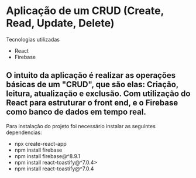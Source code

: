 # Aplicação de um CRUD (Create, Read, Update, Delete)


<p>Tecnologias utilizadas</p>

- React
- Firebase

## O intuito da aplicação é realizar as operações básicas de um "CRUD", que são elas: Criação, leitura, atualização e exclusão. Com utilização do React para estruturar o front end, e o Firebase como banco de dados em tempo real.



<p> Para instalação do projeto foi necessário instalar as seguintes dependencias: </p>

<ul>
   <li>npx create-react-app</li>
   <li>npm install firebase</li>
   <li>npm install firebase@^8.9.1</li>
   <li>npm install react-toastify@^7.0.4>
   <li>npm install react-toastify@^7.0.4</li>
</ul>
